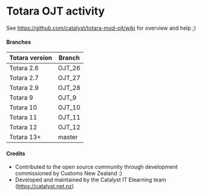 # Totara OJT activity

See https://github.com/catalyst/totara-mod-ojt/wiki for overview and help ;)

#### Branches
| Totara version    | Branch      |
| ----------------- | ----------- |
| Totara 2.6        | OJT_26      |
| Totara 2.7        | OJT_27      |
| Totara 2.9        | OJT_28      |
| Totara 9          | OJT_9       |
| Totara 10         | OJT_10      |
| Totara 11         | OJT_11      |
| Totara 12         | OJT_12      |
| Totara 13+        | master      |

#### Credits
* Contributed to the open source community through development commissioned by Customs New Zealand :)
* Developed and maintained by the Catalyst IT Elearning team (https://catalyst.net.nz)
